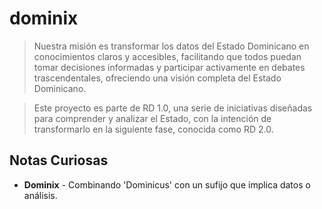 # dominix

> Nuestra misión es transformar los datos del Estado Dominicano en conocimientos claros y accesibles, facilitando que todos puedan tomar decisiones informadas y participar activamente en debates trascendentales, ofreciendo una visión completa del Estado Dominicano.

> Este proyecto es parte de RD 1.0, una serie de iniciativas diseñadas para comprender y analizar el Estado, con la intención de transformarlo en la siguiente fase, conocida como RD 2.0.

## Notas Curiosas

- **Dominix** - Combinando 'Dominicus' con un sufijo que implica datos o análisis.
